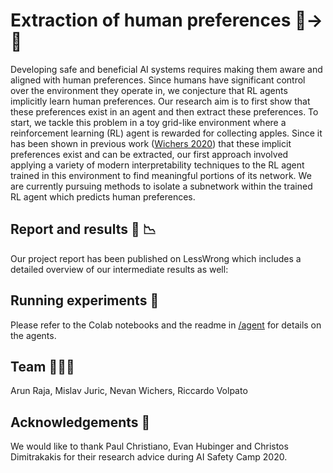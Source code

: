 # Extraction of human preferences 👨→🤖

Developing safe and beneficial AI systems requires making them aware and aligned with human preferences. Since humans have significant control over the environment they operate in, we conjecture that RL agents implicitly learn human preferences.  Our research aim is to first show that these preferences exist in an agent and then extract these preferences. To start, we tackle this problem in a toy grid-like environment where a reinforcement learning (RL) agent is rewarded for collecting apples. Since it has been shown in previous work ([Wichers 2020](https://arxiv.org/abs/2002.06137)) that these implicit preferences exist and can be extracted, our first approach involved applying a variety of modern interpretability techniques to the RL agent trained in this environment to find meaningful portions of its network. We are currently pursuing methods to isolate a subnetwork within the trained RL agent which predicts human preferences.

## Report and results 📝 📉
Our project report has been published on LessWrong which includes a detailed overview of our intermediate results as well:  

## Running experiments 🧪
Please refer to the Colab notebooks and the readme in [/agent](https://github.com/arunraja-hub/Preference_Extraction/tree/master/agent) for details on the agents.

## Team 🧑‍🤝‍🧑
Arun Raja, Mislav Juric, Nevan Wichers, Riccardo Volpato

## Acknowledgements 🙏
We would like to thank Paul Christiano, Evan Hubinger and Christos Dimitrakakis for their research advice during AI Safety Camp 2020.




